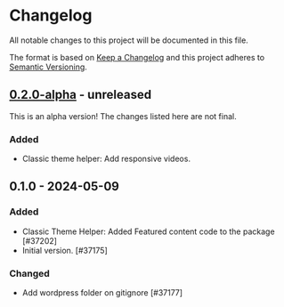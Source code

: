 # Changelog

All notable changes to this project will be documented in this file.

The format is based on [Keep a Changelog](https://keepachangelog.com/en/1.0.0/)
and this project adheres to [Semantic Versioning](https://semver.org/spec/v2.0.0.html).

## [0.2.0-alpha] - unreleased

This is an alpha version! The changes listed here are not final.

### Added
- Classic theme helper: Add responsive videos.

## 0.1.0 - 2024-05-09
### Added
- Classic Theme Helper: Added Featured content code to the package [#37202]
- Initial version. [#37175]

### Changed
- Add wordpress folder on gitignore [#37177]

[0.2.0-alpha]: https://github.com/Automattic/jetpack-classic-theme-helper/compare/v0.1.0...v0.2.0-alpha
